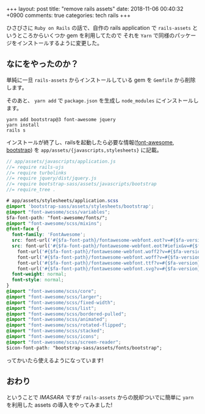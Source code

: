 +++
layout: post
title: "remove rails assets"
date: 2018-11-06 00:40:32 +0900
comments: true
categories: tech rails
+++

ひさびさに `Ruby on Rails` の話で、自作の rails application で `rails-assets` というところからいくつか gem を利用してたので
それを `Yarn` で同様のパッケージをインストールするように変更した。

## なにをやったのか？

単純に一旦 `rails-assets` からインストールしている gem を `Gemfile` から削除します。

そのあと、 `yarn add` で `package.json` を生成し `node_modules` にインストールします。

```console
yarn add bootstrap@3 font-awesome jquery
yarn install
rails s
```

インストールが終了し、railsを起動したら必要な情報([font-awesome](https://blog.zerokol.com/2018/06/ruby-on-rails-yarn-font-awesome-in.html), [bootstrap](https://qiita.com/fuqda/items/c5756b8f56dcc238c110)) を `app/assets/{javascripts,stylesheets}` に記載。

```javascript
// app/assets/javascripts/application.js
//= require rails-ujs
//= require turbolinks
//= require jquery/dist/jquery.js
//= require bootstrap-sass/assets/javascripts/bootstrap
//= require_tree .
```

```css
# app/assets/stylesheets/application.scss
@import 'bootstrap-sass/assets/stylesheets/bootstrap';
@import "font-awesome/scss/variables";
$fa-font-path: "font-awesome/fonts/";
@import "font-awesome/scss/mixins";
@font-face {
  font-family: 'FontAwesome';
  src: font-url('#{$fa-font-path}/fontawesome-webfont.eot?v=#{$fa-version}');
  src: font-url('#{$fa-font-path}/fontawesome-webfont.eot?#iefix&v=#{$fa-version}') format('embedded-opentype'),
    font-url('#{$fa-font-path}/fontawesome-webfont.woff2?v=#{$fa-version}') format('woff2'),
    font-url('#{$fa-font-path}/fontawesome-webfont.woff?v=#{$fa-version}') format('woff'),
    font-url('#{$fa-font-path}/fontawesome-webfont.ttf?v=#{$fa-version}') format('truetype'),
    font-url('#{$fa-font-path}/fontawesome-webfont.svg?v=#{$fa-version}#fontawesomeregular') format('svg');
  font-weight: normal;
  font-style: normal;
}
@import "font-awesome/scss/core";
@import "font-awesome/scss/larger";
@import "font-awesome/scss/fixed-width";
@import "font-awesome/scss/list";
@import "font-awesome/scss/bordered-pulled";
@import "font-awesome/scss/animated";
@import "font-awesome/scss/rotated-flipped";
@import "font-awesome/scss/stacked";
@import "font-awesome/scss/icons";
@import "font-awesome/scss/screen-reader";
$icon-font-path: "bootstrap-sass/assets/fonts/bootstrap";
```

ってかいたら使えるようになっています!

## おわり

ということで *IMASARA* ですが `rails-assets` からの脱却ついでに簡単に `yarn` を利用した assets の導入をやってみました!
